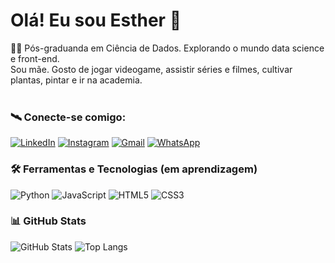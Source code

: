 
# Olá! Eu sou Esther 🖖


👩‍🚀 Pós-graduanda em Ciência de Dados. Explorando o mundo data science e front-end.  
Sou mãe. Gosto de jogar videogame, assistir séries e filmes, cultivar plantas, pintar e ir na academia. <br><br>

### 🛰 **Conecte-se comigo:**

[![LinkedIn](https://img.shields.io/badge/LinkedIn-pink?style=for-the-badge&logo=linkedin&logoColor=black)](https://www.linkedin.com/in/esther-breia-87982597) 
[![Instagram](https://img.shields.io/badge/-Instagram-pink?style=for-the-badge&logo=instagram&logoColor=black)](https://www.instagram.com/estherbreia/)
[![Gmail](https://img.shields.io/badge/Gmail-pink?style=for-the-badge&logo=gmail&logoColor=black)](mailto:estherbreia@gmail.com)
[![WhatsApp](https://img.shields.io/badge/WhatsApp-pink?style=for-the-badge&logo=whatsapp&logoColor=black)](https://wa.me/5547997022709) 
<br>
### 🛠 **Ferramentas e Tecnologias (em aprendizagem)**
![Python](https://img.shields.io/badge/python-pink?style=for-the-badge&logo=python&logoColor=black) 
![JavaScript](https://img.shields.io/badge/JavaScript-pink?style=for-the-badge&logo=javascript&logoColor=black)
![HTML5](https://img.shields.io/badge/HTML5-pink?style=for-the-badge&logo=html5&logoColor=black)
![CSS3](https://img.shields.io/badge/CSS3-pink?style=for-the-badge&logo=css3&logoColor=black)


### 📊 **GitHub Stats**  

![GitHub Stats](https://github-readme-stats.vercel.app/api?username=estherbreia&theme=default&bg_color=FFC0CB&border_color=FFC0CB&show_icons=true&icon_color=000000&title_color=000000&text_color=000000)  ![Top Langs](https://github-readme-stats.vercel.app/api/top-langs/?username=estherbreia&theme=default&bg_color=FFC0CB&border_color=FFC0CB&show_icons=true&icon_color=000000&title_color=000000&text_color=000000&langs_count=10)
